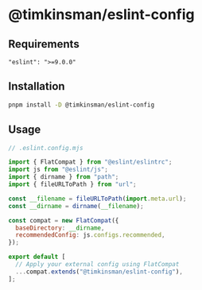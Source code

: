 # @timkinsman/eslint-config

## Requirements

`"eslint": ">=9.0.0"`

## Installation

```sh
pnpm install -D @timkinsman/eslint-config
```

## Usage

```cjs
// .eslint.config.mjs

import { FlatCompat } from "@eslint/eslintrc";
import js from "@eslint/js";
import { dirname } from "path";
import { fileURLToPath } from "url";

const __filename = fileURLToPath(import.meta.url);
const __dirname = dirname(__filename);

const compat = new FlatCompat({
  baseDirectory: __dirname,
  recommendedConfig: js.configs.recommended,
});

export default [
  // Apply your external config using FlatCompat
  ...compat.extends("@timkinsman/eslint-config"),
];

```
